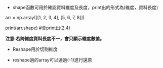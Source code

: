 * shape函數可用於確認資料維度及長度，print出的形式為(維度，資料長度)

arr = np.array([[1, 2, 3, 4], [5, 6, 7, 8]])

print(arr.shape) #會print出(2,4)

**注意:若跨維度資料長度不一，會只顯示維度數值。**

* Reshape用於切割維度

* reshape過的array可以透過(-1)進行還原




